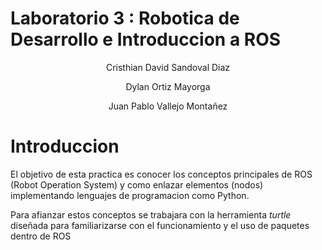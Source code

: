 # Laboratorio 3 : Robotica de Desarrollo e Introduccion a ROS
<p align="center">
 Cristhian David Sandoval Diaz
</p>
<p align="center">
 Dylan Ortiz Mayorga
</p>
<p align="center">
 Juan Pablo Vallejo Montañez
</p>

# Introduccion


El objetivo de esta practica es conocer los conceptos principales de ROS (Robot Operation System) y como enlazar elementos (nodos) implementando lenguajes de programacion como Python.

Para afianzar estos conceptos se trabajara con la herramienta *turtle* diseñada para familiarizarse con el funcionamiento y el uso de paquetes dentro de ROS 

